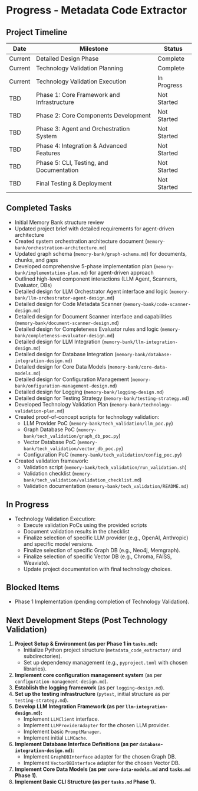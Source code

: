 # Progress - Metadata Code Extractor

## Project Timeline
| Date    | Milestone                                          | Status      |
|---------|----------------------------------------------------|-------------|
| Current | Detailed Design Phase                              | Complete    |
| Current | Technology Validation Planning                     | Complete    |
| Current | Technology Validation Execution                    | In Progress |
| TBD     | Phase 1: Core Framework and Infrastructure         | Not Started |
| TBD     | Phase 2: Core Components Development               | Not Started |
| TBD     | Phase 3: Agent and Orchestration System            | Not Started |
| TBD     | Phase 4: Integration & Advanced Features           | Not Started |
| TBD     | Phase 5: CLI, Testing, and Documentation           | Not Started |
| TBD     | Final Testing & Deployment                         | Not Started |

## Completed Tasks
- Initial Memory Bank structure review
- Updated project brief with detailed requirements for agent-driven architecture
- Created system orchestration architecture document (`memory-bank/orchestration-architecture.md`)
- Updated graph schema (`memory-bank/graph-schema.md`) for documents, chunks, and gaps
- Developed comprehensive 5-phase implementation plan (`memory-bank/implementation-plan.md`) for agent-driven approach
- Outlined high-level component interactions (LLM Agent, Scanners, Evaluator, DBs)
- Detailed design for LLM Orchestrator Agent interface and logic (`memory-bank/llm-orchestrator-agent-design.md`)
- Detailed design for Code Metadata Scanner (`memory-bank/code-scanner-design.md`)
- Detailed design for Document Scanner interface and capabilities (`memory-bank/document-scanner-design.md`)
- Detailed design for Completeness Evaluator rules and logic (`memory-bank/completeness-evaluator-design.md`)
- Detailed design for LLM Integration (`memory-bank/llm-integration-design.md`)
- Detailed design for Database Integration (`memory-bank/database-integration-design.md`)
- Detailed design for Core Data Models (`memory-bank/core-data-models.md`)
- Detailed design for Configuration Management (`memory-bank/onfiguration-management-design.md`)
- Detailed design for Logging (`memory-bank/logging-design.md`)
- Detailed design for Testing Strategy (`memory-bank/testing-strategy.md`)
- Developed Technology Validation Plan (`memory-bank/technology-validation-plan.md`)
- Created proof-of-concept scripts for technology validation:
  - LLM Provider PoC (`memory-bank/tech_validation/llm_poc.py`)
  - Graph Database PoC (`memory-bank/tech_validation/graph_db_poc.py`)
  - Vector Database PoC (`memory-bank/tech_validation/vector_db_poc.py`)
  - Configuration PoC (`memory-bank/tech_validation/config_poc.py`)
- Created validation framework:
  - Validation script (`memory-bank/tech_validation/run_validation.sh`)
  - Validation checklist (`memory-bank/tech_validation/validation_checklist.md`)
  - Validation documentation (`memory-bank/tech_validation/README.md`)

## In Progress
- Technology Validation Execution:
    - Execute validation PoCs using the provided scripts
    - Document validation results in the checklist
    - Finalize selection of specific LLM provider (e.g., OpenAI, Anthropic) and specific model versions.
    - Finalize selection of specific Graph DB (e.g., Neo4j, Memgraph).
    - Finalize selection of specific Vector DB (e.g., Chroma, FAISS, Weaviate).
    - Update project documentation with final technology choices.

## Blocked Items
- Phase 1 Implementation (pending completion of Technology Validation).

## Next Development Steps (Post Technology Validation)
1.  **Project Setup & Environment (as per Phase 1 in `tasks.md`):**
    *   Initialize Python project structure (`metadata_code_extractor/` and subdirectories).
    *   Set up dependency management (e.g., `pyproject.toml` with chosen libraries).
2.  **Implement core configuration management system** (as per `configuration-management-design.md`).
3.  **Establish the logging framework** (as per `logging-design.md`).
4.  **Set up the testing infrastructure** (`pytest`, initial structure as per `testing-strategy.md`).
5.  **Develop LLM Integration Framework (as per `llm-integration-design.md`):**
    *   Implement `LLMClient` interface.
    *   Implement `LLMProviderAdapter` for the chosen LLM provider.
    *   Implement basic `PromptManager`.
    *   Implement initial `LLMCache`.
6.  **Implement Database Interface Definitions (as per `database-integration-design.md`):**
    *   Implement `GraphDBInterface` adapter for the chosen Graph DB.
    *   Implement `VectorDBInterface` adapter for the chosen Vector DB.
7.  **Implement Core Data Models (as per `core-data-models.md` and `tasks.md` Phase 1).**
8.  **Implement Basic CLI Structure (as per `tasks.md` Phase 1).** 